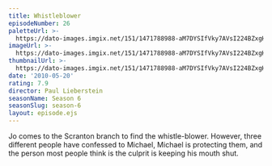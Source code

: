 ```yaml
---
title: Whistleblower
episodeNumber: 26
paletteUrl: >-
  https://dato-images.imgix.net/151/1471788988-aM7DYSIfVky7AVsI224BZxgHvHq.jpg?auto=enhance&ch=DPR%2CWidth&palette=json
imageUrl: >-
  https://dato-images.imgix.net/151/1471788988-aM7DYSIfVky7AVsI224BZxgHvHq.jpg?auto=compress%2Cformat&ch=DPR%2CWidth&w=500
thumbnailUrl: >-
  https://dato-images.imgix.net/151/1471788988-aM7DYSIfVky7AVsI224BZxgHvHq.jpg?auto=enhance&ch=DPR%2CWidth&fit=crop&fm=jpg&h=280&w=500
date: '2010-05-20'
rating: 7.9
director: Paul Lieberstein
seasonName: Season 6
seasonSlug: season-6
layout: episode.ejs
---
```


Jo comes to the Scranton branch to find the whistle-blower. However, three different people have confessed to Michael, Michael is protecting them, and the person most people think is the culprit is keeping his mouth shut.